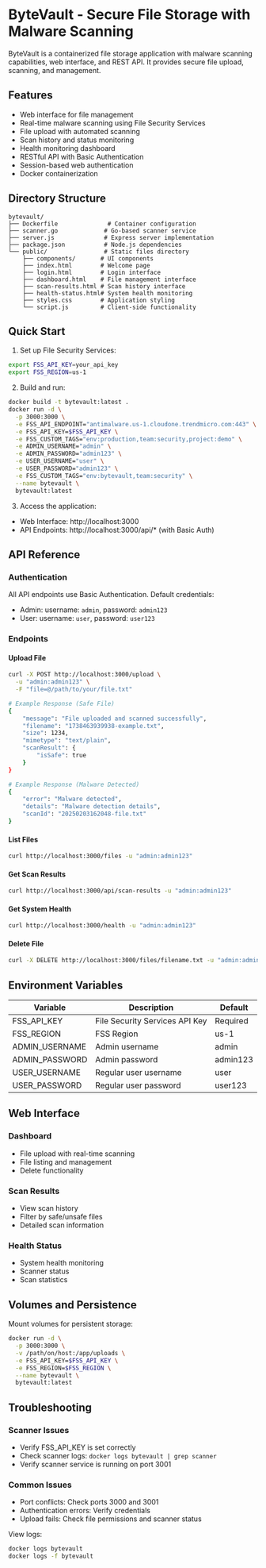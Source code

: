# ByteVault - Secure File Storage with Malware Scanning

ByteVault is a containerized file storage application with malware scanning capabilities, web interface, and REST API. It provides secure file upload, scanning, and management.

## Features
- Web interface for file management
- Real-time malware scanning using File Security Services
- File upload with automated scanning
- Scan history and status monitoring
- Health monitoring dashboard
- RESTful API with Basic Authentication
- Session-based web authentication
- Docker containerization

## Directory Structure
```
bytevault/
├── Dockerfile              # Container configuration
├── scanner.go             # Go-based scanner service
├── server.js              # Express server implementation
├── package.json           # Node.js dependencies
└── public/                # Static files directory
    ├── components/       # UI components
    ├── index.html        # Welcome page
    ├── login.html        # Login interface
    ├── dashboard.html    # File management interface
    ├── scan-results.html # Scan history interface
    ├── health-status.html# System health monitoring
    ├── styles.css        # Application styling
    └── script.js         # Client-side functionality
```

## Quick Start

1. Set up File Security Services:
```bash
export FSS_API_KEY=your_api_key
export FSS_REGION=us-1
```

2. Build and run:
```bash
docker build -t bytevault:latest .
docker run -d \
  -p 3000:3000 \
  -e FSS_API_ENDPOINT="antimalware.us-1.cloudone.trendmicro.com:443" \
  -e FSS_API_KEY=$FSS_API_KEY \
  -e FSS_CUSTOM_TAGS="env:production,team:security,project:demo" \
  -e ADMIN_USERNAME="admin" \
  -e ADMIN_PASSWORD="admin123" \
  -e USER_USERNAME="user" \
  -e USER_PASSWORD="admin123" \
  -e FSS_CUSTOM_TAGS="env:bytevault,team:security" \
  --name bytevault \
  bytevault:latest
```

3. Access the application:
- Web Interface: http://localhost:3000
- API Endpoints: http://localhost:3000/api/* (with Basic Auth)

## API Reference

### Authentication
All API endpoints use Basic Authentication. Default credentials:
- Admin: username: `admin`, password: `admin123`
- User: username: `user`, password: `user123`

### Endpoints

#### Upload File
```bash
curl -X POST http://localhost:3000/upload \
  -u "admin:admin123" \
  -F "file=@/path/to/your/file.txt"

# Example Response (Safe File)
{
    "message": "File uploaded and scanned successfully",
    "filename": "1738463939938-example.txt",
    "size": 1234,
    "mimetype": "text/plain",
    "scanResult": {
        "isSafe": true
    }
}

# Example Response (Malware Detected)
{
    "error": "Malware detected",
    "details": "Malware detection details",
    "scanId": "20250203162048-file.txt"
}
```

#### List Files
```bash
curl http://localhost:3000/files -u "admin:admin123"
```

#### Get Scan Results
```bash
curl http://localhost:3000/api/scan-results -u "admin:admin123"
```

#### Get System Health
```bash
curl http://localhost:3000/health -u "admin:admin123"
```

#### Delete File
```bash
curl -X DELETE http://localhost:3000/files/filename.txt -u "admin:admin123"
```

## Environment Variables

| Variable | Description | Default |
|----------|-------------|---------|
| FSS_API_KEY | File Security Services API Key | Required |
| FSS_REGION | FSS Region | us-1 |
| ADMIN_USERNAME | Admin username | admin |
| ADMIN_PASSWORD | Admin password | admin123 |
| USER_USERNAME | Regular user username | user |
| USER_PASSWORD | Regular user password | user123 |

## Web Interface

### Dashboard
- File upload with real-time scanning
- File listing and management
- Delete functionality

### Scan Results
- View scan history
- Filter by safe/unsafe files
- Detailed scan information

### Health Status
- System health monitoring
- Scanner status
- Scan statistics

## Volumes and Persistence

Mount volumes for persistent storage:
```bash
docker run -d \
  -p 3000:3000 \
  -v /path/on/host:/app/uploads \
  -e FSS_API_KEY=$FSS_API_KEY \
  -e FSS_REGION=$FSS_REGION \
  --name bytevault \
  bytevault:latest
```

## Troubleshooting

### Scanner Issues
- Verify FSS_API_KEY is set correctly
- Check scanner logs: `docker logs bytevault | grep scanner`
- Verify scanner service is running on port 3001

### Common Issues
- Port conflicts: Check ports 3000 and 3001
- Authentication errors: Verify credentials
- Upload fails: Check file permissions and scanner status

View logs:
```bash
docker logs bytevault
docker logs -f bytevault
```
